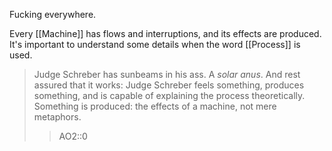 Fucking everywhere.

Every [[Machine]] has flows and interruptions, and its effects are produced. It's important to understand some details when the word [[Process]] is used.

> Judge Schreber has sunbeams in his ass. A *solar anus*. And rest assured that it works: Judge Schreber feels something, produces something, and is capable of explaining the process theoretically. Something is produced: the effects of a machine, not mere metaphors.
> > AO2::0

